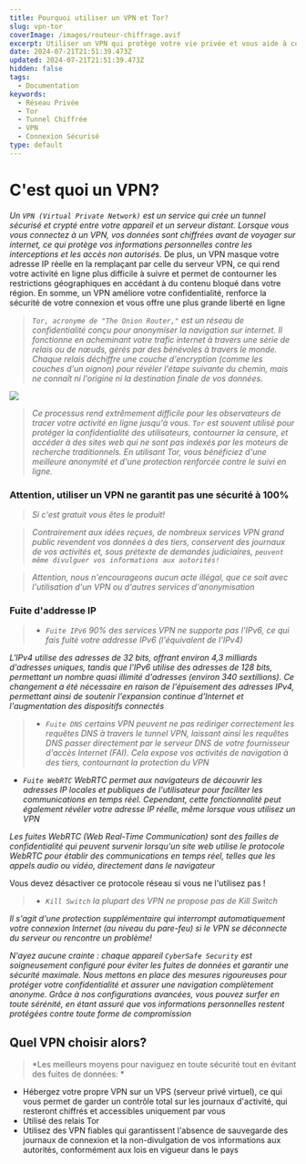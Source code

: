 ```yaml
---
title: Pourquoi utiliser un VPN et Tor?
slug: vpn-tor
coverImage: /images/routeur-chiffrage.avif
excerpt: Utiliser un VPN qui protège votre vie privée et vous aide à contourner les restrictions géographiques.
date: 2024-07-21T21:51:39.473Z
updated: 2024-07-21T21:51:39.473Z
hidden: false
tags:
  - Documentation
keywords:
  - Réseau Privée
  - Tor
  - Tunnel Chiffrée
  - VPN
  - Connexion Sécurisé
type: default
---
```


<script>
  import Callout from "$lib/components/molecules/Callout.svelte";
  import CodeBlock from "$lib/components/molecules/CodeBlock.svelte";
  import Image from "$lib/components/atoms/Image.svelte";
</script>

# C'est quoi un VPN?

<Callout type="info">

 *Un `VPN (Virtual Private Network)` est un service qui crée un tunnel sécurisé et crypté entre votre appareil et un serveur distant. Lorsque vous vous connectez à un VPN, vos données sont chiffrées avant de voyager sur internet, ce qui protège vos informations personnelles contre les interceptions et les accès non autorisés.*
<Callout type="info">
De plus, un VPN masque votre adresse IP réelle en la remplaçant par celle du serveur VPN, ce qui rend votre activité en ligne plus difficile à suivre et permet de contourner les restrictions géographiques en accédant à du contenu bloqué dans votre région. En somme, un VPN améliore votre confidentialité, renforce la sécurité de votre connexion et vous offre une plus grande liberté en ligne
</Callout>

</Callout>

<Callout type="info">

> *`Tor, acronyme de "The Onion Router,"` est un réseau de confidentialité conçu pour anonymiser la navigation sur internet. Il fonctionne en acheminant votre trafic internet à travers une série de relais ou de nœuds, gérés par des bénévoles à travers le monde. Chaque relais déchiffre une couche d'encryption (comme les couches d'un oignon) pour révéler l'étape suivante du chemin, mais ne connaît ni l'origine ni la destination finale de vos données.*

</Callout>

![](/images/tor-shema.webp)

<Callout type="success">

> *Ce processus rend extrêmement difficile pour les observateurs de tracer votre activité en ligne jusqu'à vous. `Tor` est souvent utilisé pour protéger la confidentialité des utilisateurs, contourner la censure, et accéder à des sites web qui ne sont pas indexés par les moteurs de recherche traditionnels. En utilisant Tor, vous bénéficiez d'une meilleure anonymité et d'une protection renforcée contre le suivi en ligne.*

</Callout>

### Attention, utiliser un VPN ne garantit pas une sécurité à 100%
> *Si c'est gratuit vous êtes le produit!*

<Callout type="error">

> *Contrairement aux idées reçues, de nombreux services VPN grand public revendent vos données à des tiers, conservent des journaux de vos activités et, sous prétexte de demandes judiciaires, `peuvent même divulguer vos informations aux autorités!`*

<Callout type="warning">

> *Attention, nous n'encourageons aucun acte illégal, que ce soit avec l'utilisation d'un VPN ou d'autres services d'anonymisation*

</Callout>
</Callout>

### Fuite d'addresse IP

<Callout type="error">

> - *`Fuite IPv6` 90% des services VPN ne supporte pas l'IPv6, ce qui fais fuité votre addresse IPv6 (l'équivalent de l'IPv4)*

<Callout type="info">

*L'IPv4 utilise des adresses de 32 bits, offrant environ 4,3 milliards d'adresses uniques, tandis que l'IPv6 utilise des adresses de 128 bits, permettant un nombre quasi illimité d'adresses (environ 340 sextillions). Ce changement a été nécessaire en raison de l'épuisement des adresses IPv4, permettant ainsi de soutenir l'expansion continue d'Internet et l'augmentation des dispositifs connectés*

</Callout>

> - *`Fuite DNS` certains VPN peuvent ne pas rediriger correctement les requêtes DNS à travers le tunnel VPN, laissant ainsi les requêtes DNS passer directement par le serveur DNS de votre fournisseur d'accès Internet (FAI). Cela expose vos activités de navigation à des tiers, contournant la protection du VPN*
- *`Fuite WebRTC` WebRTC permet aux navigateurs de découvrir les adresses IP locales et publiques de l'utilisateur pour faciliter les communications en temps réel. Cependant, cette fonctionnalité peut également révéler votre adresse IP réelle, même lorsque vous utilisez un VPN*

<Callout type="info">

*Les fuites WebRTC (Web Real-Time Communication) sont des failles de confidentialité qui peuvent survenir lorsqu'un site web utilise le protocole WebRTC pour établir des communications en temps réel, telles que les appels audio ou vidéo, directement dans le navigateur*

</Callout>
<Callout type="warning">
Vous devez désactiver ce protocole réseau si vous ne l'utilisez pas !
</Callout>

> - *`Kill Switch` la plupart des VPN ne propose pas de Kill Switch*

<Callout type="info">

*Il s'agit d'une protection supplémentaire qui interrompt automatiquement votre connexion Internet (au niveau du pare-feu) si le VPN se déconnecte du serveur ou rencontre un problème!*

</Callout>

</Callout>

<Callout type="success">

*N'ayez aucune crainte : chaque appareil `CyberSafe Security` est soigneusement configuré pour éviter les fuites de données et garantir une sécurité maximale. Nous mettons en place des mesures rigoureuses pour protéger votre confidentialité et assurer une navigation complètement anonyme. Grâce à nos configurations avancées, vous pouvez surfer en toute sérénité, en étant assuré que vos informations personnelles restent protégées contre toute forme de compromission*

</Callout>


## Quel VPN choisir alors?

<Callout type="info">

> *Les meilleurs moyens pour naviguez en toute sécurité tout en évitant des fuites de données: *
- Hébergez votre propre VPN sur un VPS (serveur privé virtuel), ce qui vous permet de garder un contrôle total sur les journaux d'activité, qui resteront chiffrés et accessibles uniquement par vous
- Utilisé des relais Tor
- Utilisez des VPN fiables qui garantissent l'absence de sauvegarde des journaux de connexion et la non-divulgation de vos informations aux autorités, conformément aux lois en vigueur dans le pays

</Callout>



